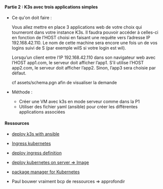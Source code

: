 #### Partie 2 : K3s avec trois applications simples

- Ce qu'on doit faire :

  Vous allez mettre en place 3 applications web de votre choix qui tourneront dans votre
  instance K3s. Il faudra pouvoir accéder à celles-ci en fonction de l’HOST choisi en faisant
  une requête vers l’adresse IP 192.168.42.110. Le nom de cette machine sera encore une
  fois un de vos logins suivi de S (par exemple wilS si votre login est wil).

  Lorsqu’un client entre l’IP 192.168.42.110 dans son navigateur web avec l’HOST
  app1.com, le serveur doit afficher l’app1. S’il utilise l’HOST app2.com, le serveur doit afficher l’app2. Sinon, l’app3 sera choisie par défaut.

  cf assets/schema.pgn afin de visualiser la demande

- Méthode :

  - Créer une VM avec k3s en mode serveur comme dans la P1
  - Utiliser des fichier yaml (ansible) pour créer les différentes applications associées

#### Ressources

- [deploy k3s with ansible](https://www.suse.com/c/rancher_blog/deploying-k3s-with-ansible/)
- [Ingress kubernetes](https://kubernetes.io/fr/docs/concepts/services-networking/ingress/)
- [deploy ingress definition](https://github.com/paulbouwer/hello-kubernetes/blob/6e9ac0e273bfdaf1f9b78501e8b046be00d44eb3/docs/deploy-with-ingress.md#deploy-ingress-definition)
- [deploy kubernetes on server => Image](https://hub.docker.com/r/paulbouwer/hello-kubernetes)
- [package manager for Kubernetes](https://v3.helm.sh/)

- Paul bouwer vraiment bcp de ressources => approfondir
